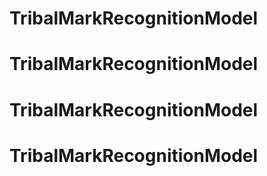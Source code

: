 # TribalMarkRecognitionModel
# TribalMarkRecognitionModel
# TribalMarkRecognitionModel
# TribalMarkRecognitionModel
